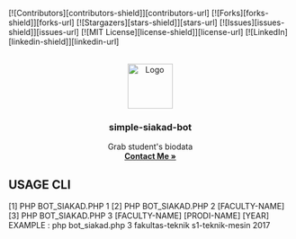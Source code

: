 <div id="top"></div>
<!--
*** Thanks for checking out the Best-README-Template. If you have a suggestion
*** that would make this better, please fork the repo and create a pull request
*** or simply open an issue with the tag "enhancement".
*** Don't forget to give the project a star!
*** Thanks again! Now go create something AMAZING! :D
-->



<!-- PROJECT SHIELDS -->
<!--
*** I'm using markdown "reference style" links for readability.
*** Reference links are enclosed in brackets [ ] instead of parentheses ( ).
*** See the bottom of this document for the declaration of the reference variables
*** for contributors-url, forks-url, etc. This is an optional, concise syntax you may use.
*** https://www.markdownguide.org/basic-syntax/#reference-style-links
-->
[![Contributors][contributors-shield]][contributors-url]
[![Forks][forks-shield]][forks-url]
[![Stargazers][stars-shield]][stars-url]
[![Issues][issues-shield]][issues-url]
[![MIT License][license-shield]][license-url]
[![LinkedIn][linkedin-shield]][linkedin-url]



<!-- PROJECT LOGO -->
<br />
<div align="center">
  <a href="https://github.com/othneildrew/Best-README-Template">
    <img src="https://pngimg.com/uploads/php/php_PNG36.png" alt="Logo" width="80" height="80">
  </a>

  <h3 align="center">simple-siakad-bot</h3>

  <p align="center">
    Grab student's biodata
    <br />
    <a href="mailto:skangmas@gmail.com"><strong>Contact Me »</strong></a>
  </p>
</div>






<!-- USAGE -->
## USAGE CLI

  [1] PHP BOT_SIAKAD.PHP 1
  [2] PHP BOT_SIAKAD.PHP 2 [FACULTY-NAME]
  [3] PHP BOT_SIAKAD.PHP 3 [FACULTY-NAME] [PRODI-NAME] [YEAR] 
      EXAMPLE : php bot_siakad.php 3 fakultas-teknik s1-teknik-mesin 2017



